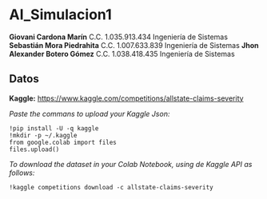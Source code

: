 # AI_Simulacion1

**Giovani Cardona Marín**  C.C. 1.035.913.434 Ingeniería de Sistemas  
**Sebastián Mora Piedrahita** C.C. 1.007.633.839 Ingeniería de Sistemas
**Jhon Alexander Botero Gómez** C.C.  1.038.418.435 Ingeniería de Sistemas 

## Datos
**Kaggle:** https://www.kaggle.com/competitions/allstate-claims-severity

*Paste the commans to upload your Kaggle Json:*
```
!pip install -U -q kaggle
!mkdir -p ~/.kaggle
from google.colab import files
files.upload()
```

*To download the dataset in your Colab Notebook, using de Kaggle API as follows:*
```
!kaggle competitions download -c allstate-claims-severity
```
